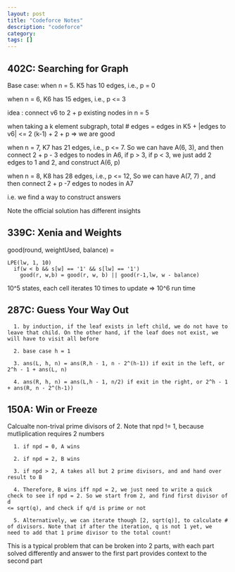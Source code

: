 ```yaml
---
layout: post
title: "Codeforce Notes"
description: "codeforce"
category: 
tags: []
---
```


402C: Searching for Graph
------

Base case: when n = 5. K5 has 10 edges, i.e., p = 0

when n = 6,  K6 has 15 edges, i.e., p <= 3

idea : connect v6 to 2 + p existing nodes in n = 5

when taking a k element subgraph, total # edges = edges in K5 + |edges to v6| <= 2 (k-1) + 2 + p => we are good

when n = 7, K7 has 21 edges, i.e., p <= 7. So we can have A(6, 3), and then connect 2 + p - 3 edges to nodes in A6, if p > 3, if p < 3, we
just add 2 edges to 1 and 2, and construct A(6, p)

when n = 8, K8 has 28 edges, i.e., p <= 12, So we can have A(7, 7) , and then connect 2 + p -7 edges to nodes in A7

i.e. we find a way to construct answers

Note the official solution has different insights


339C: Xenia and Weights
------

good(round, weightUsed, balance) = 

```
LPE(lw, 1, 10)
  if(w < b && s[w] == '1' && s[lw] == '1')  
    good(r, w,b) = good(r, w, b) || good(r-1,lw, w - balance)
```
  
10^5 states, each cell iterates 10 times to update => 10^6 run time



287C: Guess Your Way Out
------
```
  1. by induction, if the leaf exists in left child, we do not have to leave that child. On the other hand, if the leaf does not exist, we
will have to visit all before

  2. base case h = 1

  3. ans(L, h, n) = ans(R,h - 1, n - 2^(h-1)) if exit in the left, or 2^h - 1 + ans(L, n)

  4. ans(R, h, n) = ans(L,h - 1, n/2) if exit in the right, or 2^h - 1 + ans(R, n - 2^(h-1))
```

150A: Win or Freeze
--------
Calcualte non-trival prime divisors of 2. Note that npd != 1, because mutliplication requires 2 numbers

```
  1. if npd = 0, A wins
  
  2. if npd = 2, B wins

  3. if npd > 2, A takes all but 2 prime divisors, and and hand over result to B

  4. Therefore, B wins iff npd = 2, we just need to write a quick check to see if npd = 2. So we start from 2, and find first divisor of d
<= sqrt(q), and check if q/d is prime or not

  5. Alternatively, we can iterate though [2, sqrt(q)], to calculate # of divisors. Note that if after the iteration, q is not 1 yet, we
need to add that 1 prime divisor to the total count!

```

This is a typical problem that can be broken into 2 parts, with each part solved differently and answer to the first part provides context
to the second part






